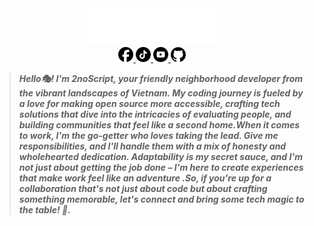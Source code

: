 <div align="center">
<img src='./image/alias.svg' width="200">
</div>

<div align="center" color="black">
<a href="https://www.facebook.com/profile.php?id=100024072759238" target="_blank" >
<img src='image/facebook.svg' width="24">
</a>
<a href="https://www.tiktok.com/@2noscript" target="_blank" >
<img src='image/tiktok.svg' width="24">
</a>
<a href="https://www.youtube.com/channel/UCBoON30jZ100O8m9DGUHWqQ" target="_blank" >
<img src='image/youtube.svg' width="24">
</a>
<a href="https://github.com/2noScript" target="_blank" >
<img src='image/github.svg' width="24">
</a>
</div>

> **<em>Hello🎭! I'm 2noScript, your friendly neighborhood developer from the vibrant landscapes of Vietnam. My coding journey is fueled by a love for making open source more accessible, crafting tech solutions that dive into the intricacies of evaluating people, and building communities that feel like a second home.When it comes to work, I'm the go-getter who loves taking the lead. Give me responsibilities, and I'll handle them with a mix of honesty and wholehearted dedication. Adaptability is my secret sauce, and I'm not just about getting the job done – I'm here to create experiences that make work feel like an adventure .So, if you're up for a collaboration that's not just about code but about crafting something memorable, let's connect and bring some tech magic to the table! 🚀.</em>**

<!-- <h2 align="left"><img src="https://media.giphy.com/media/cj87CxfRtrUifF3Ryk/giphy.gif" width="25px" height="20px"> GitHub Stats</h2>
<div align="center">
 <img width="98%" src="https://github-profile-summary-cards.vercel.app/api/cards/profile-details?username=2noScript&theme=dracula"/>
</div>

<div align="center">
            <img src="https://github-profile-summary-cards.vercel.app/api/cards/repos-per-language?username=2noScript&theme=dracula" width="24%"/>
            <img src="https://github-profile-summary-cards.vercel.app/api/cards/most-commit-language?username=2noScript&theme=dracula" width="24%"/>
            <img src="https://github-profile-summary-cards.vercel.app/api/cards/stats?username=2noScript&theme=dracula" width="24%"/>
            <img src="https://github-profile-summary-cards.vercel.app/api/cards/productive-time?username=2noScript&theme=dracula" width="24%"/>
</div> -->
